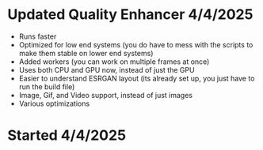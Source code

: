 # Updated Quality Enhancer 4/4/2025
 - Runs faster
 - Optimized for low end systems (you do have to mess with the scripts to make them stable on lower end systems)
 - Added workers (you can work on multiple frames at once)
 - Uses both CPU and GPU now, instead of just the GPU
 - Easier to understand ESRGAN layout (its already set up, you just have to run the build file)
 - Image, Gif, and Video support, instead of just images
 - Various optimizations

# Started 4/4/2025
